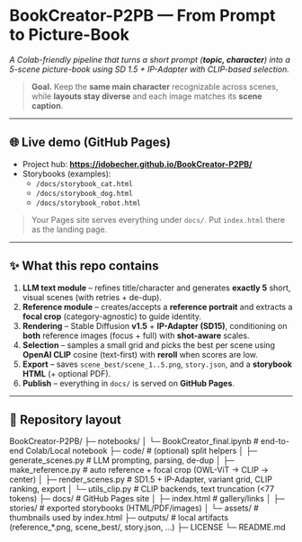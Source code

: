 # BookCreator-P2PB — From Prompt to Picture-Book  
*A Colab-friendly pipeline that turns a short prompt (**topic, character**) into a 5-scene picture-book using SD 1.5 + IP-Adapter with CLIP-based selection.*

> **Goal.** Keep the **same main character** recognizable across scenes, while **layouts stay diverse** and each image matches its **scene caption**.

---

## 🌐 Live demo (GitHub Pages)

- Project hub: **https://idobecher.github.io/BookCreator-P2PB/**
- Storybooks (examples):  
  - `/docs/storybook_cat.html`  
  - `/docs/storybook_dog.html`  
  - `/docs/storybook_robot.html`

> Your Pages site serves everything under `docs/`. Put `index.html` there as the landing page.

---

## ✨ What this repo contains

1. **LLM text module** – refines title/character and generates **exactly 5** short, visual scenes (with retries + de-dup).
2. **Reference module** – creates/accepts a **reference portrait** and extracts a **focal crop** (category-agnostic) to guide identity.
3. **Rendering** – Stable Diffusion **v1.5** + **IP-Adapter (SD15)**, conditioning on **both** reference images (focus + full) with **shot-aware** scales.
4. **Selection** – samples a small grid and picks the best per scene using **OpenAI CLIP** cosine (text-first) with **reroll** when scores are low.
5. **Export** – saves `scene_best/scene_1..5.png`, `story.json`, and a **storybook HTML** (+ optional PDF).
6. **Publish** – everything in `docs/` is served on **GitHub Pages**.

---

## 🧭 Repository layout
BookCreator-P2PB/
├─ notebooks/
│  └─ BookCreator_final.ipynb      # end-to-end Colab/Local notebook
├─ code/                           # (optional) split helpers
│  ├─ generate_scenes.py           # LLM prompting, parsing, de-dup
│  ├─ make_reference.py            # auto reference + focal crop (OWL-ViT → CLIP → center)
│  ├─ render_scenes.py             # SD1.5 + IP-Adapter, variant grid, CLIP ranking, export
│  └─ utils_clip.py                # CLIP backends, text truncation (<77 tokens)
├─ docs/                           # GitHub Pages site
│  ├─ index.html                   # gallery/links
│  ├─ stories/                     # exported storybooks (HTML/PDF/images)
│  └─ assets/                      # thumbnails used by index.html
├─ outputs/                        # local artifacts (reference_*.png, scene_best/, story.json, …)
├─ LICENSE
└─ README.md
